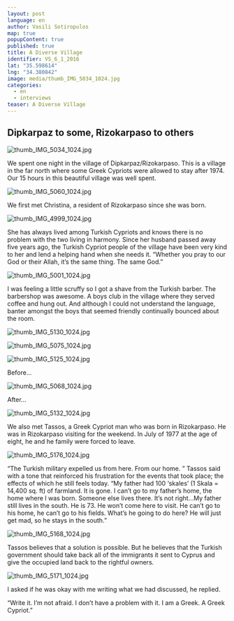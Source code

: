 ```yaml
---
layout: post
language: en
author: Vasili Sotiropulos
map: true
popupContent: true
published: true
title: A Diverse Village
identifier: VS_6_1_2016
lat: "35.598614"
lng: "34.380842"
image: media/thumb_IMG_5034_1024.jpg
categories: 
  - en
  - interviews
teaser: A Diverse Village
---
```

## Dipkarpaz to some, Rizokarpaso to others

![thumb_IMG_5034_1024.jpg]({{site.baseurl}}/media/thumb_IMG_5034_1024.jpg)

We spent one night in the village of Dipkarpaz/Rizokarpaso. This is a village in the far north where some Greek Cypriots were allowed to stay after 1974. Our 15 hours in this beautiful village was well spent. 

![thumb_IMG_5060_1024.jpg]({{site.baseurl}}/media/thumb_IMG_5060_1024.jpg)

We first met Christina, a resident of Rizokarpaso since she was born. 

![thumb_IMG_4999_1024.jpg]({{site.baseurl}}/media/thumb_IMG_4999_1024.jpg)

She has always lived among Turkish Cypriots and knows there is no problem with the two living in harmony. Since her husband passed away five years ago, the Turkish Cypriot people of the village have been very kind to her and lend a helping hand when she needs it. “Whether you pray to our God or their Allah, it’s the same thing. The same God.”

![thumb_IMG_5001_1024.jpg]({{site.baseurl}}/media/thumb_IMG_5001_1024.jpg)

I was feeling a little scruffy so I got a shave from the Turkish barber. The barbershop was awesome. A boys club in the village where they served coffee and hung out. And although I could not understand the language, banter amongst the boys that seemed friendly continually bounced about the room.

![thumb_IMG_5130_1024.jpg]({{site.baseurl}}/media/thumb_IMG_5130_1024.jpg)

![thumb_IMG_5075_1024.jpg]({{site.baseurl}}/media/thumb_IMG_5075_1024.jpg)

![thumb_IMG_5125_1024.jpg]({{site.baseurl}}/media/thumb_IMG_5125_1024.jpg)

Before...

![thumb_IMG_5068_1024.jpg]({{site.baseurl}}/media/thumb_IMG_5068_1024.jpg)

After...

![thumb_IMG_5132_1024.jpg]({{site.baseurl}}/media/thumb_IMG_5132_1024.jpg)

We also met Tassos, a Greek Cypriot man who was born in Rizokarpaso. He was in Rizokarpaso visiting for the weekend. In July of 1977 at the age of eight, he and he family were forced to leave. 

![thumb_IMG_5176_1024.jpg]({{site.baseurl}}/media/thumb_IMG_5176_1024.jpg)

“The Turkish military expelled us from here. From our home. ” Tassos said with a tone that reinforced his frustration for the events that took place; the effects of which he still feels today. “My father had 100 ‘skales’ (1 Skala = 14,400 sq. ft) of farmland. It is gone. I can’t go to my father’s home, the home where I was born. Someone else lives there. It’s not right…My father still lives in the south. He is 73. He won’t come here to visit. He can’t go to his home, he can’t go to his fields. What’s he going to do here? He will just get mad, so he stays in the south.” 

![thumb_IMG_5168_1024.jpg]({{site.baseurl}}/media/thumb_IMG_5168_1024.jpg)

Tassos believes that a solution is possible. But he believes that the Turkish government should take back all of the immigrants it sent to Cyprus and give the occupied land back to the rightful owners. 

![thumb_IMG_5171_1024.jpg]({{site.baseurl}}/media/thumb_IMG_5171_1024.jpg)

I asked if he was okay with me writing what we had discussed, he replied. 

“Write it. I’m not afraid. I don’t have a problem with it. I am a Greek. A Greek Cypriot.”
